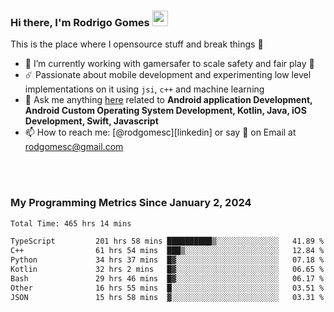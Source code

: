 
### Hi there, I'm Rodrigo Gomes <img src="https://media.giphy.com/media/hvRJCLFzcasrR4ia7z/giphy.gif" width="25px">
This is the place where I opensource stuff and break things 🤣
- 🔭 I’m currently working with gamersafer to scale safety and fair play 💜
- ☄️ Passionate about mobile development and experimenting low level implementations on it using `jsi`, `c++` and machine learning
- 💬 Ask me anything [here](https://github.com/rodgomesc/rodgomesc/issues) related to <b>Android application Development, Android Custom Operating System Development, Kotlin, Java, iOS Development, Swift, Javascript</b>
- 📫 How to reach me: [@rodgomesc][linkedin] or say 👋 on Email at [rodgomesc@gmail.com](mailto:rodgomesc@gmail.com)


<br/>

<!-- 
<picture>
  <img src="/github-metrics.svg" alt="Metrics">
</picture>
-->

</br>

### My Programming Metrics Since January 2, 2024 


<!--START_SECTION:waka-->

```txt
Total Time: 465 hrs 14 mins

TypeScript         201 hrs 58 mins ██████████▒░░░░░░░░░░░░░░   41.89 %
C++                61 hrs 54 mins  ███▒░░░░░░░░░░░░░░░░░░░░░   12.84 %
Python             34 hrs 37 mins  █▓░░░░░░░░░░░░░░░░░░░░░░░   07.18 %
Kotlin             32 hrs 2 mins   █▓░░░░░░░░░░░░░░░░░░░░░░░   06.65 %
Bash               29 hrs 46 mins  █▓░░░░░░░░░░░░░░░░░░░░░░░   06.17 %
Other              16 hrs 55 mins  █░░░░░░░░░░░░░░░░░░░░░░░░   03.51 %
JSON               15 hrs 58 mins  ▓░░░░░░░░░░░░░░░░░░░░░░░░   03.31 %
```

<!--END_SECTION:waka-->

